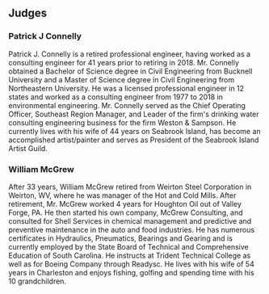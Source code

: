 ## Judges

### Patrick J Connelly
Patrick J. Connelly is a retired professional engineer, having worked as a consulting engineer for 41 years prior to retiring in 2018.  Mr. Connelly obtained a Bachelor of Science degree in Civil Engineering from Bucknell University and a Master of Science degree in Civil Engineering from Northeastern University.  He was a licensed professional engineer in 12 states and worked as a consulting engineer from 1977 to 2018 in environmental engineering.  Mr. Connelly served as the Chief Operating Officer, Southeast Region Manager, and Leader of the firm's drinking water consulting engineering business for the firm Weston & Sampson.  He currently lives with his wife of 44 years on Seabrook Island, has become an accomplished artist/painter and serves as President of the Seabrook Island Artist Guild.

### William McGrew
After 33 years, William McGrew retired from Weirton Steel Corporation in Weirton, WV, where he was manager of the Hot and Cold Mills. After retirement, Mr. McGrew worked 4 years for Houghton Oil out of Valley Forge, PA. He then started his own company, McGrew Consulting, and consulted for Shell Services in chemical management and predictive and preventive maintenance in the auto and food industries. He has numerous certificates in Hydraulics, Pneumatics, Bearings and Gearing and is currently employed by the State Board of Technical and Comprehensive Education of South Carolina. He instructs at Trident Technical College as well as for Boeing Company through Readysc. He lives with his wife of 54 years in Charleston and enjoys fishing, golfing and spending time with his 10 grandchildren.